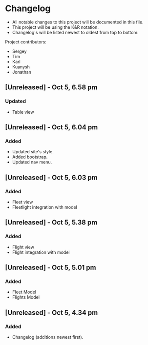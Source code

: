 # Changelog
- All notable changes to this project will be documented in this file.
- This project will be using the K&R notation.
- Changelog's will be listed newest to oldest from top to bottom:

Project contributors:
- Sergey
- Tim
- Karl
- Kuanysh
- Jonathan

## [Unreleased] - Oct 5, 6.58 pm
### Updated
- Table view


## [Unreleased] - Oct 5, 6.04 pm
### Added
- Updated site's style.
- Added bootstrap.
- Updated nav menu.

## [Unreleased] - Oct 5, 6.03 pm
### Added
- Fleet view
- Fleetlight integration with model

## [Unreleased] - Oct 5, 5.38 pm
### Added
- Flight view
- Flight integration with model

## [Unreleased] - Oct 5, 5.01 pm
### Added
- Fleet Model
- Flights Model

## [Unreleased] - Oct 5, 4.34 pm
### Added
- Changelog (additions newest first).
